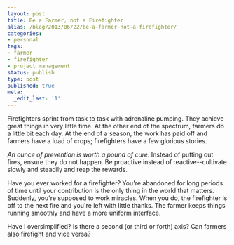```yaml
---
layout: post
title: Be a Farmer, not a Firefighter
alias: /blog/2013/06/22/be-a-farmer-not-a-firefighter/
categories:
- personal
tags:
- farmer
- firefighter
- project management
status: publish
type: post
published: true
meta:
  _edit_last: '1'
---
```

Firefighters sprint from task to task with adrenaline pumping. They achieve great things in very little time. At the other end of the spectrum, farmers do a little bit each day. At the end of a season, the work has paid off and farmers have a load of crops; firefighters have a few glorious stories.

<em>An ounce of prevention is worth a pound of cure</em>. Instead of putting out fires, ensure they do not happen. Be proactive instead of reactive--cultivate slowly and steadily and reap the rewards.

Have you ever worked for a firefighter? You're abandoned for long periods of time until your contribution is the only thing in the world that matters. Suddenly, you're supposed to work miracles. When you do, the firefighter is off to the next fire and you're left with little thanks. The farmer keeps things running smoothly and have a more uniform interface.

Have I oversimplified? Is there a second (or third or forth) axis? Can farmers also firefight and vice versa?
